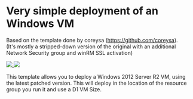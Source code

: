 # Very simple deployment of an Windows VM

Based on the template done by coreysa (https://github.com/coreysa).   
(It's mostly a stripped-down version of the original with an additional Network Security group and winRM SSL activation)  

<a href="https://portal.azure.com/#create/Microsoft.Template/uri/https%3A%2F%2Fraw.githubusercontent.com%2Fsebbrochet%2Fazure_win%2Fmaster%2Fvm_creation%2Fazuredeploy.json" target="_blank">
    <img src="http://azuredeploy.net/deploybutton.png"/>
</a>
<a href="http://armviz.io/#/?load=https%3A%2F%2Fraw.githubusercontent.com%2Fsebbrochet%2Fazure_win%2Fmaster%2Fvm_creation%2Fazuredeploy.json" target="_blank">
    <img src="http://armviz.io/visualizebutton.png"/>
</a>

This template allows you to deploy a Windows 2012 Server R2 VM, using the latest patched version. This will deploy in the location of the resource group you run it and use a D1 VM Size.
